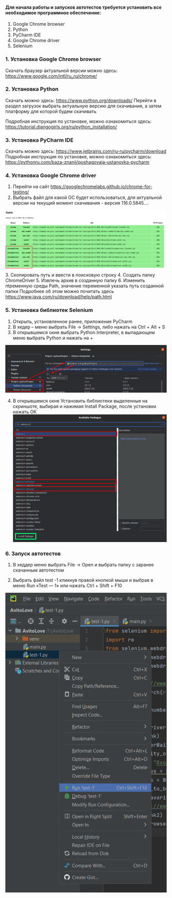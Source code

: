 #### Для начала работы и запусков автотестов требуется установить все необходимое программное обеспечение:

1) Google Chrome browser
2) Python
3) PyCharm IDE
4) Google Chrome driver
5) Selenium

### 1.	Установка Google Chrome browser
Скачать браузер актуальной версии можно здесь: https://www.google.com/intl/ru_ru/chrome/
### 2.	Установка Python
Cкачать можно здесь: https://www.python.org/downloads/
Перейти в раздел загрузок  выбрать актуальную версию для скачивания, а затем платформу для которой будем скачивать 

Подробная инструкция по установке, можно ознакомиться здесь: https://tutorial.djangogirls.org/ru/python_installation/

### 3.	Установка PyCharm IDE
Скачать можно здесь: https://www.jetbrains.com/ru-ru/pycharm/download
Подробная инструкция по установке, можно ознакомиться здесь: https://pythonru.com/baza-znanij/poshagovaja-ustanovka-pycharm
### 4.	Установка Google Chrome driver
1. Перейти на сайт https://googlechromelabs.github.io/chrome-for-testing/
2. Выбрать файл для какой ОС будет использоваться, для актуальной версии на текущий момент скачивания - версия 116.0.5845….

![Image alt](./screenshots/1.png)
3. Скопировать путь и ввести в поисковую строку
4. Создать папку ChromeDriver
5. Извлечь архив в созданную папку
6. Изменить пtременную среды Path, значение переменной указать путь созданной папки
Подробнее об этом можно почитать здесь
https://www.java.com/ru/download/help/path.html

### 5.	Установка библиотек Selenium

1.	Открыть, установленное ранее, приложение PyCharm
2.	В хедер – меню выбрать File → Settings, либо нажать на Ctrl + Alt + S
3.	В открывшемся окне выбрать Python Interpreter, в выпадающем меню выбрать Python и нажать на +

![Image alt](./screenshots/2.png)

4.	В открывшемся окне Установить библиотеки выделенные на скриншоте, выбирая и нажимая Install Package, после установки нажать ОК
![Image alt](./screenshots/3.png)

### 6.	Запуск автотестов

1)	В хеддер меню выбрать File → Open и выбрать папку с заранее скачанным автотестом

2)	Выбрать файл test -1 кликнув правой кнопкой мыши и выбрав в меню Run «Test — 1» или нажать  Ctrl + Shift + F10

![Image alt](./screenshots/4.png)




